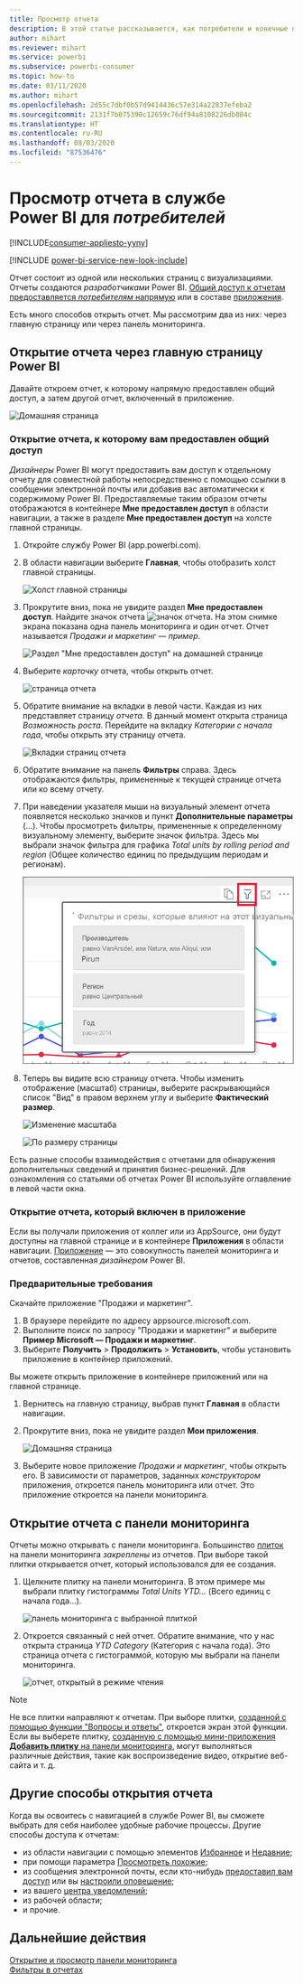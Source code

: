```yaml
---
title: Просмотр отчета
description: В этой статье рассказывается, как потребители и конечные пользователи Power BI могут открыть и просмотреть отчет Power BI.
author: mihart
ms.reviewer: mihart
ms.service: powerbi
ms.subservice: powerbi-consumer
ms.topic: how-to
ms.date: 03/11/2020
ms.author: mihart
ms.openlocfilehash: 2d55c7dbf0b57d9414436c57e314a22837efeba2
ms.sourcegitcommit: 2131f7b075390c12659c76df94a8108226db084c
ms.translationtype: HT
ms.contentlocale: ru-RU
ms.lasthandoff: 08/03/2020
ms.locfileid: "87536476"
---
```

# <a name="view-a-report-in-the-power-bi-service-for-consumers"></a>Просмотр отчета в службе Power BI для *потребителей*

[!INCLUDE[consumer-appliesto-yyny](../includes/consumer-appliesto-yyny.md)]

[!INCLUDE [power-bi-service-new-look-include](../includes/power-bi-service-new-look-include.md)]

Отчет состоит из одной или нескольких страниц с визуализациями. Отчеты создаются *разработчиками* Power BI. [Общий доступ к отчетам предоставляется *потребителям* напрямую](end-user-shared-with-me.md) или в составе [приложения](end-user-apps.md). 

Есть много способов открыть отчет. Мы рассмотрим два из них: через главную страницу или через панель мониторинга. 

<!-- add art-->


## <a name="open-a-report-from-power-bi-home"></a>Открытие отчета через главную страницу Power BI
Давайте откроем отчет, к которому напрямую предоставлен общий доступ, а затем другой отчет, включенный в приложение.

   ![Домашняя страница](./media/end-user-report-open/power-bi-home-canvas.png)

### <a name="open-a-report-that-has-been-shared-with-you"></a>Открытие отчета, к которому вам предоставлен общий доступ
*Дизайнеры* Power BI могут предоставить вам доступ к отдельному отчету для совместной работы непосредственно с помощью ссылки в сообщении электронной почты или добавив вас автоматически к содержимому Power BI. Предоставляемые таким образом отчеты отображаются в контейнере **Мне предоставлен доступ** в области навигации, а также в разделе **Мне предоставлен доступ** на холсте главной страницы.

1. Откройте службу Power BI (app.powerbi.com).

2. В области навигации выберите **Главная**, чтобы отобразить холст главной страницы.  

   ![Холст главной страницы](./media/end-user-report-open/power-bi-select-home-new.png)
   
3. Прокрутите вниз, пока не увидите раздел **Мне предоставлен доступ**. Найдите значок отчета ![значок отчета](./media/end-user-report-open/power-bi-report-icon.png). На этом снимке экрана показана одна панель мониторинга и один отчет. Отчет называется *Продажи и маркетинг — пример*. 
   
   ![Раздел "Мне предоставлен доступ" на домашней странице](./media/end-user-report-open/power-bi-shared-new.png)

4. Выберите *карточку* отчета, чтобы открыть отчет.

   ![страница отчета](./media/end-user-report-open/power-bi-open.png)

5. Обратите внимание на вкладки в левой части.  Каждая из них представляет страницу *отчета*. В данный момент открыта страница *Возможность роста*. Перейдите на вкладку *Категории с начала года*, чтобы открыть эту страницу отчета. 

   ![Вкладки страниц отчета](./media/end-user-report-open/power-bi-ytd.png)

6. Обратите внимание на панель **Фильтры** справа. Здесь отображаются фильтры, примененные к текущей странице отчета или ко всему отчету.

7. При наведении указателя мыши на визуальный элемент отчета появляется несколько значков и пункт **Дополнительные параметры** (...). Чтобы просмотреть фильтры, примененные к определенному визуальному элементу, выберите значок фильтра. Здесь мы выбрали значок фильтра для графика *Total units by rolling period and region* (Общее количество единиц по предыдущим периодам и регионам).

   ![Вкладки страниц отчета](./media/end-user-report-open/power-bi-visual-filters.png)

6. Теперь вы видите всю страницу отчета. Чтобы изменить отображение (масштаб) страницы, выберите раскрывающийся список "Вид" в правом верхнем углу и выберите **Фактический размер**.

   ![Изменение масштаба](./media/end-user-report-open/power-bi-fit-new.png)

   ![По размеру страницы](./media/end-user-report-open/power-bi-actual.png)

Есть разные способы взаимодействия с отчетами для обнаружения дополнительных сведений и принятия бизнес-решений.  Для ознакомления со статьями об отчетах Power BI используйте оглавление в левой части окна. 

### <a name="open-a-report-that-is-part-of-an-app"></a>Открытие отчета, который включен в приложение
Если вы получали приложения от коллег или из AppSource, они будут доступны на главной странице и в контейнере **Приложения** в области навигации. [Приложение](end-user-apps.md) — это совокупность панелей мониторинга и отчетов, составленная *дизайнером* Power BI.

### <a name="prerequisites"></a>Предварительные требования
Скачайте приложение "Продажи и маркетинг".
1. В браузере перейдите по адресу appsource.microsoft.com.
1. Выполните поиск по запросу "Продажи и маркетинг" и выберите **Пример Microsoft — Продажи и маркетинг**.
1. Выберите **Получить** > **Продолжить** > **Установить**, чтобы установить приложение в контейнер приложений. 

Вы можете открыть приложение в контейнере приложений или на главной странице.
1. Вернитесь на главную страницу, выбрав пункт **Главная** в области навигации.

7. Прокрутите вниз, пока не увидите раздел **Мои приложения**.

   ![Домашняя страница](./media/end-user-report-open/power-bi-app.png)

8. Выберите новое приложение *Продажи и маркетинг*, чтобы открыть его. В зависимости от параметров, заданных *конструктором* приложения, откроется панель мониторинга или отчет. Это приложение откроется на панели мониторинга.  


## <a name="open-a-report-from-a-dashboard"></a>Открытие отчета с панели мониторинга
Отчеты можно открывать с панели мониторинга. Большинство [плиток](end-user-tiles.md) на панели мониторинга *закреплены* из отчетов. При выборе такой плитки открывается отчет, который использовался для ее создания. 

1. Щелкните плитку на панели мониторинга. В этом примере мы выбрали плитку гистограммы *Total Units YTD...* (Всего единиц с начала года...).

    ![панель мониторинга с выбранной плиткой](./media/end-user-report-open/power-bi-dashboard.png)

2.  Откроется связанный с ней отчет. Обратите внимание, что у нас открыта страница *YTD Category* (Категория с начала года). Это страница отчета с гистограммой, которую мы выбрали на панели мониторинга.

    ![отчет, открытый в режиме чтения](./media/end-user-report-open/power-bi-report-tabs.png)

> [!NOTE]
> Не все плитки направляют к отчетам. При выборе плитки, [созданной с помощью функции "Вопросы и ответы"](end-user-q-and-a.md), откроется экран этой функции. Если вы выберете плитку, [созданную с помощью мини-приложения **Добавить плитку** на панели мониторинга](../create-reports/service-dashboard-add-widget.md), могут выполняться различные действия, такие как воспроизведение видео, открытие веб-сайта и т. д.  


##  <a name="still-more-ways-to-open-a-report"></a>Другие способы открытия отчета
Когда вы освоитесь с навигацией в службе Power BI, вы сможете выбрать для себя наиболее удобные рабочие процессы. Другие способы доступа к отчетам:
- из области навигации с помощью элементов [Избранное](end-user-favorite.md) и [Недавние](end-user-recent.md);    
- при помощи параметра [Просмотреть похожие](end-user-related.md);    
- из сообщения электронной почты, если кто-нибудь [предоставил вам доступ](../collaborate-share/service-share-reports.md) или вы [настроили оповещение](end-user-alerts.md);    
- из вашего [центра уведомлений](end-user-notification-center.md);    
- из рабочей области;
- и прочие.

## <a name="next-steps"></a>Дальнейшие действия
[Открытие и просмотр панели мониторинга](end-user-dashboard-open.md)    
[Фильтры в отчетах](end-user-report-filter.md)

